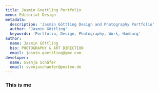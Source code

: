 ```yaml
---
title: Jasmin Goettling Portfolio
menu: Editorial Design
metadata:
  description: 'Jasmin Göttling Design and Photography Portfolio'
  author: 'Jasmin Göttling'
  keywords: 'Portfolio, Design, Photography, Work, Hamburg'
author:
  name: Jasmin Gōttling
  bio: PHOTOGRAPHY & ART DIRECTION
  email: jasmin.goettling@gmx.com
developer:
  name: Svenja Schäfer
  email: svenjaschaefer@posteo.de
---
```


### This is me
